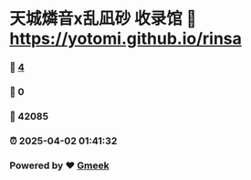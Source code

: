 # 天城燐音x乱凪砂 收录馆 :link: https://yotomi.github.io/rinsa 
### :page_facing_up: [4](https://yotomi.github.io/rinsa/tag.html) 
### :speech_balloon: 0 
### :hibiscus: 42085 
### :alarm_clock: 2025-04-02 01:41:32 
### Powered by :heart: [Gmeek](https://github.com/Meekdai/Gmeek)
